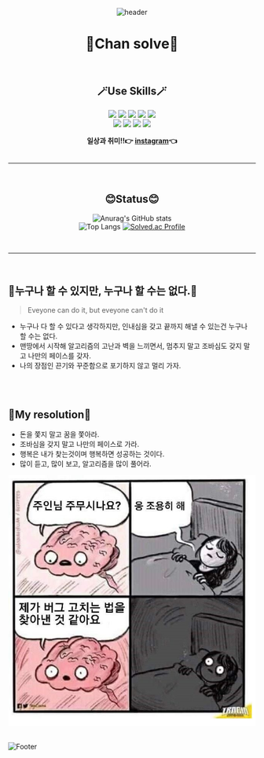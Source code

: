 <div align="center">

![header](https://capsule-render.vercel.app/api?type=waving&color=auto&height=250&section=header&text=Welcome!%20&fontSize=85&fontAlignY=40&desc=Enjoy%20My%20GitHub:D&descSize=20&descAlign=50)
# <h1>🏃Chan solve🏃‍</h1>



<br>
<h2>🪄Use Skills🪄</h2> 

<img src="https://img.shields.io/badge/VSCode-007ACC?style=for-the-badge&logo=VSCode&logoColor=white"> 
<img src="https://img.shields.io/badge/python-3776AB?style=for-the-badge&logo=python&logoColor=white"> 
<img src="https://img.shields.io/badge/SQLite-003B57?style=for-the-badge&logo=SQLite&logoColor=white">
<img src="https://img.shields.io/badge/HTML5-E34F26?style=for-the-badge&logo=HTML5&logoColor=white">
<img src="https://img.shields.io/badge/css-1572B6?style=for-the-badge&logo=css3&logoColor=white">
<br>
<img src="https://img.shields.io/badge/javascript-F7DF1E?style=for-the-badge&logo=javascript&logoColor=black"> 
<img src="https://img.shields.io/badge/django-092E20?style=for-the-badge&logo=django&logoColor=white">
<img src="https://img.shields.io/badge/github-181717?style=for-the-badge&logo=github&logoColor=white">
<img src="https://img.shields.io/badge/Git-F05032?style=for-the-badge&logo=Git&logoColor=white">


**일상과 취미!!👉 [instagram](https://www.instagram.com/icysol_27)👈**
<br>
<br>
<hr>
<br>


## 😊Status😊
![Anurag's GitHub stats](https://github-readme-stats.vercel.app/api?username=cksthf3211&show_icons=true&theme=great-gatsby)<br>
![Top Langs](https://github-readme-stats.vercel.app/api/top-langs/?username=cksthf3211&layout=compact&theme=great-gatsby)
[![Solved.ac Profile](http://mazassumnida.wtf/api/v2/generate_badge?boj=cksthf3211)](https://solved.ac/cksthf3211/)
</div>
<br>
<hr>
<br>

## 🌻누구나 할 수 있지만, 누구나 할 수는 없다.🌼
> Eveyone can do it, but eveyone can't do it

- 누구나 다 할 수 있다고 생각하지만, 인내심을 갖고 끝까지 해낼 수 있는건 누구나 할 수는 없다.<br>
- 맨땅에서 시작해 알고리즘의 고난과 벽을 느끼면서, 멈추지 말고 조바심도 갖지 말고 나만의 페이스를 갖자.<br>
- 나의 장점인 끈기와 꾸준함으로 포기하지 않고 멀리 가자.
<br>
<br>

## 🌻My resolution🌼

- 돈을 쫓지 말고 꿈을 쫓아라.<br>
- 조바심을 갖지 말고 나만의 페이스로 가라.<br>
- 행복은 내가 찾는것이며 행복하면 성공하는 것이다.<br>
- 많이 듣고, 많이 보고, 알고리즘을 많이 풀어라.

![버그](README.assets/버그.jpg)
<br>
<br>

![Footer](https://capsule-render.vercel.app/api?type=waving&color=auto&height=150&section=footer)

